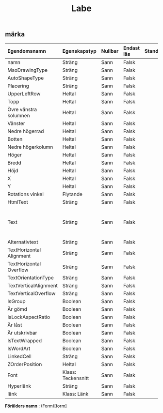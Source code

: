 ﻿---
title: Labe
second_title: Aspose.Cells Cloud Documen
type: docs
url: /sv/specification/model/label/
description: "Aspose.Cells Molnmodellspecifikation: Etikett. Hantera enkelt Excel och andra kalkylarksdokument med funktioner som att öppna, generera, redigera, dela, slå samman, jämföra och konvertera"
weight: 50
---
## **märka**

 

| Egendomsnamn| Egenskapstyp| Nullbar| Endast läs| Standardvärde| Beskrivning|
|:- |:- |:- |:- |:- |:- |
| namn| Sträng| Sann| Falsk|||
| MsoDrawingType| Sträng| Sann| Falsk|||
| AutoShapeType| Sträng| Sann| Falsk|||
| Placering| Sträng| Sann| Falsk|||
| UpperLeftRow| Heltal| Sann| Falsk|||
| Topp| Heltal| Sann| Falsk|||
| Övre vänstra kolumnen| Heltal| Sann| Falsk|||
| Vänster| Heltal| Sann| Falsk|||
| Nedre högerrad| Heltal| Sann| Falsk|||
| Botten| Heltal| Sann| Falsk|||
| Nedre högerkolumn| Heltal| Sann| Falsk|||
| Höger| Heltal| Sann| Falsk|||
| Bredd| Heltal| Sann| Falsk|||
| Höjd| Heltal| Sann| Falsk|||
| X| Heltal| Sann| Falsk|||
| Y| Heltal| Sann| Falsk|||
| Rotations vinkel| Flytande| Sann| Falsk|||
| HtmlText| Sträng| Sann| Falsk|||
| Text| Sträng| Sann| Falsk||Hämtar eller ställer in texten för displayenhetens etikett.|
| Alternativtext| Sträng| Sann| Falsk|||
| TextHorizontal Alignment| Sträng| Sann| Falsk|||
| TextHorizontal Overflow| Sträng| Sann| Falsk|||
| TextOrientationType| Sträng| Sann| Falsk|||
| TextVerticalAlignment| Sträng| Sann| Falsk|||
| TextVerticalOverflow| Sträng| Sann| Falsk|||
| IsGroup| Boolean| Sann| Falsk|||
| Är gömd| Boolean| Sann| Falsk|||
| IsLockAspectRatio| Boolean| Sann| Falsk|||
| Är låst| Boolean| Sann| Falsk|||
| Är utskrivbar| Boolean| Sann| Falsk|||
| IsTextWrapped| Boolean| Sann| Falsk|||
| IsWordArt| Boolean| Sann| Falsk|||
| LinkedCell| Sträng| Sann| Falsk|||
| ZOrderPosition| Heltal| Sann| Falsk|||
| Font| Klass: Teckensnitt| Sann| Falsk|||
| Hyperlänk| Sträng| Sann| Falsk|||
| länk| Klass: Länk| Sann| Falsk|||

**Förälders namn** : (Form)[form]